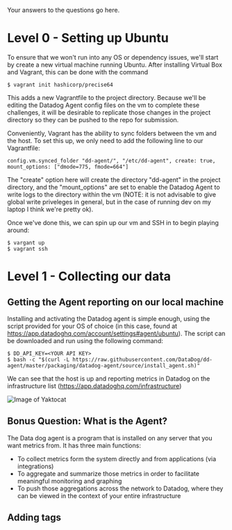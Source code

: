 Your answers to the questions go here.

# Level 0 - Setting up Ubuntu

To ensure that we won't run into any OS or dependency issues, we'll start by create a new virtual machine running Ubuntu. After installing Virtual Box and Vagrant, this can be done with the command

```
$ vagrant init hashicorp/precise64
```

This adds a new Vagrantfile to the project directory. Because we'll be editing the Datadog Agent config files on the vm to complete these challenges, it will be desirable to replicate those changes in the project directory so they can be pushed to the repo for submission.

Conveniently, Vagrant has the ability to sync folders between the vm and the host. To set this up, we only need to add the following line to our Vagrantfile:

```
config.vm.synced_folder "dd-agent/", "/etc/dd-agent", create: true, mount_options: ["dmode=775, fmode=664"]
```

The "create" option here will create the directory "dd-agent" in the project directory, and the "mount_options" are set to enable the Datadog Agent to write logs to the directory within the vm (NOTE: it is not advisable to give global write priveleges in general, but in the case of running dev on my laptop I think we're pretty ok).

Once we've done this, we can spin up our vm and SSH in to begin playing around:

```
$ vargant up
$ vagrant ssh
```

# Level 1 - Collecting our data

## Getting the Agent reporting on our local machine

Installing and activating the Datadog agent is simple enough, using the script provided for your OS of choice (in this case, found at https://app.datadoghq.com/account/settings#agent/ubuntu). The script can be downloaded and run using the following command:

```
$ DD_API_KEY=<YOUR API KEY>
$ bash -c "$(curl -L https://raw.githubusercontent.com/DataDog/dd-agent/master/packaging/datadog-agent/source/install_agent.sh)"
```

We can see that the host is up and reporting metrics in Datadog on the infrastructure list (https://app.datadoghq.com/infrastructure)

![Image of Yaktocat](https://octodex.github.com/images/yaktocat.png)


## Bonus Question: What is the Agent?

The Data dog agent is a program that is installed on any server that you want metrics from. It has three main functions: 

* To collect metrics form the system directly and from applications (via integrations)
* To aggregate and summarize those metrics in order to facilitate meaningful monitoring and graphing
* To push those aggregations across the network to Datadog, where they can be viewed in the context of your entire infrastructure

## Adding tags


  
